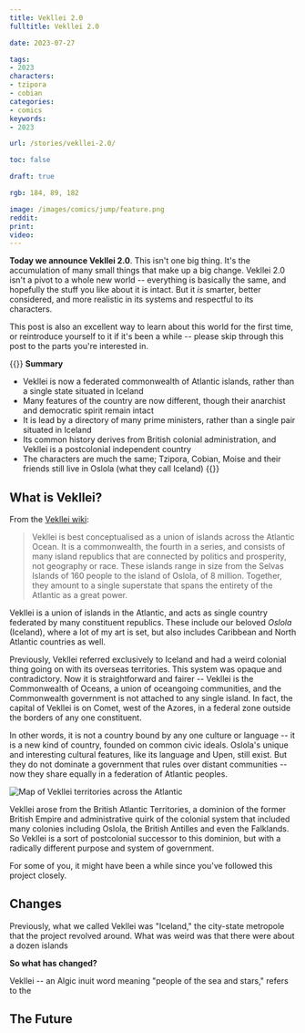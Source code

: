 ```yaml
---
title: Vekllei 2.0
fulltitle: Vekllei 2.0

date: 2023-07-27

tags:
- 2023
characters:
- tzipora
- cobian
categories:
- comics
keywords:
- 2023

url: /stories/vekllei-2.0/

toc: false

draft: true

rgb: 184, 89, 182

image: /images/comics/jump/feature.png
reddit:
print:
video:
---
```

**Today we announce Vekllei 2.0**. This isn't one big thing. It's the accumulation of many small things that make up a big change. Vekllei 2.0 isn't a pivot to a whole new world -- everything is basically the same, and hopefully the stuff you like about it is intact. But it *is* smarter, better considered, and more realistic in its systems and respectful to its characters.

This post is also an excellent way to learn about this world for the first time, or reintroduce yourself to it if it's been a while -- please skip through this post to the parts you're interested in.

{{<note panel>}}
**Summary**
* Vekllei is now a federated commonwealth of Atlantic islands, rather than a single state situated in Iceland
* Many features of the country are now different, though their anarchist and democratic spirit remain intact
* It is lead by a directory of many prime ministers, rather than a single pair situated in Iceland
* Its common history derives from British colonial administration, and Vekllei is a postcolonial independent country
* The characters are much the same; Tzipora, Cobian, Moise and their friends still live in Oslola (what they call Iceland)
{{</note>}}

## What is Vekllei?

From the [Vekllei wiki](https://millmint.net/vekllei):

> Vekllei is best conceptualised as a union of islands across the Atlantic Ocean. It is a commonwealth, the fourth in a series, and consists of many island republics that are connected by politics and prosperity, not geography or race. These islands range in size from the Selvas Islands of 160 people to the island of Oslola, of 8 million. Together, they amount to a single superstate that spans the entirety of the Atlantic as a great power.

Vekllei is a union of islands in the Atlantic, and acts as single country federated by many constituent republics. These include our beloved *Oslola* (Iceland), where a lot of my art is set, but also includes Caribbean and North Atlantic countries as well.

Previously, Vekllei referred exclusively to Iceland and had a weird colonial thing going on with its overseas territories. This system was opaque and contradictory. Now it is straightforward and fairer -- Vekllei is the Commonwealth of Oceans, a union of oceangoing communities, and the Commonwealth government is not attached to any single island. In fact, the capital of Vekllei is on Comet, west of the Azores, in a federal zone outside the borders of any one constituent.

In other words, it is not a country bound by any one culture or language -- it is a new kind of country, founded on common civic ideals. Oslola's unique and interesting cultural features, like its language and Upen, still exist. But they do not dominate a government that rules over distant communities -- now they share equally in a federation of Atlantic peoples.

![Map of Vekllei territories across the Atlantic](/svg/maps/territory.svg "Map of Vekllei, including its Commonwealths, Federal Departments and Territories.")

Vekllei arose from the British Atlantic Territories, a dominion of the former British Empire and administrative quirk of the colonial system that included many colonies including Oslola, the British Antilles and even the Falklands. So Vekllei is a sort of postcolonial successor to this dominion, but with a radically different purpose and system of government.

For some of you, it might have been a while since you've followed this project closely.

## Changes

Previously, what we called Vekllei was "Iceland," the city-state metropole that the project revolved around. What was weird was that there were about a dozen islands

**So what has changed?**

Vekllei -- an Algic inuit word meaning "people of the sea and stars," refers to the

## The Future


